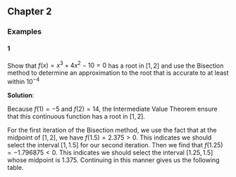 ## Chapter 2

### Examples
#### 1
Show that $f(x)=x^3+4x^2-10=0$ has a root in $[1,2]$ and use the Bisection method to determine an approximation to the root that is accurate to at least within $10^{-4}$

**Solution**:

Because $f(1)=-5$ and $f(2)=14$, the Intermediate Value Theorem ensure that this continuous function has a root in $[1,2]$.

For the first iteration of the Bisection method, we use the fact that at the midpoint of $[1,2]$, we have $f(1.5)=2.375 > 0$. This indicates we should select the interval $[1,1.5]$ for our second iteration. Then we find that $f(1.25)=-1.796875 < 0$. This indicates we should select the interval $[1.25,1.5]$ whose midpoint is $1.375$. Continuing in this manner gives us the following table.